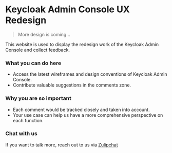 # Keycloak Admin Console UX Redesign

> More design is coming...

This website is used to display the redesign work of the Keycloak Admin Console and collect feedback.

### What you can do here

- Access the latest wireframes and design conventions of Keycloak Admin Console.
- Contribute valuable suggestions in the comments zone.

### Why you are so important

- Each comment would be tracked closely and taken into account.
- Your use case can help us have a more comprehensive perspective on each function.

### Chat with us

If you want to talk more, reach out to us via [Zulipchat](https://keycloak.zulipchat.com)
